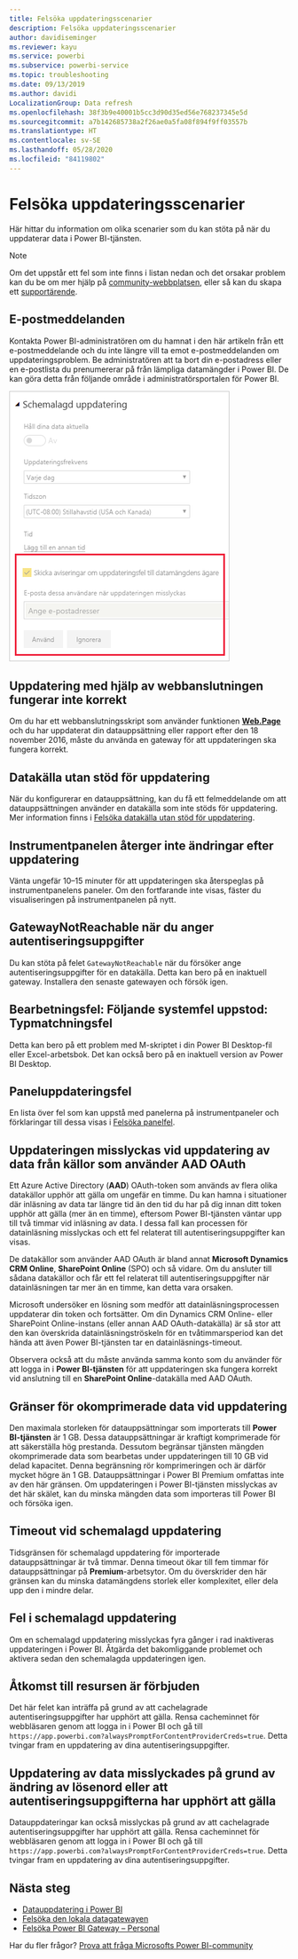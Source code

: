 ```yaml
---
title: Felsöka uppdateringsscenarier
description: Felsöka uppdateringsscenarier
author: davidiseminger
ms.reviewer: kayu
ms.service: powerbi
ms.subservice: powerbi-service
ms.topic: troubleshooting
ms.date: 09/13/2019
ms.author: davidi
LocalizationGroup: Data refresh
ms.openlocfilehash: 38f3b9e40001b5cc3d90d35ed56e768237345e5d
ms.sourcegitcommit: a7b142685738a2f26ae0a5fa08f894f9ff03557b
ms.translationtype: HT
ms.contentlocale: sv-SE
ms.lasthandoff: 05/28/2020
ms.locfileid: "84119802"
---
```

# <a name="troubleshooting-refresh-scenarios"></a>Felsöka uppdateringsscenarier

Här hittar du information om olika scenarier som du kan stöta på när du uppdaterar data i Power BI-tjänsten.

> [!NOTE]
> Om det uppstår ett fel som inte finns i listan nedan och det orsakar problem kan du be om mer hjälp på [community-webbplatsen](https://community.powerbi.com/), eller så kan du skapa ett [supportärende](https://powerbi.microsoft.com/support/).
>
>

## <a name="email-notifications"></a>E-postmeddelanden

Kontakta Power BI-administratören om du hamnat i den här artikeln från ett e-postmeddelande och du inte längre vill ta emot e-postmeddelanden om uppdateringsproblem. Be administratören att ta bort din e-postadress eller en e-postlista du prenumererar på från lämpliga datamängder i Power BI. De kan göra detta från följande område i administratörsportalen för Power BI.

![E-post om uppdateringsmeddelanden](media/refresh-troubleshooting-refresh-scenarios/refresh-email.png)

## <a name="refresh-using-web-connector-doesnt-work-properly"></a>Uppdatering med hjälp av webbanslutningen fungerar inte korrekt

Om du har ett webbanslutningsskript som använder funktionen [**Web.Page**](/powerquery-m/web-page) och du har uppdaterat din datauppsättning eller rapport efter den 18 november 2016, måste du använda en gateway för att uppdateringen ska fungera korrekt.

## <a name="unsupported-data-source-for-refresh"></a>Datakälla utan stöd för uppdatering

När du konfigurerar en datauppsättning, kan du få ett felmeddelande om att datauppsättningen använder en datakälla som inte stöds för uppdatering. Mer information finns i [Felsöka datakälla utan stöd för uppdatering](service-admin-troubleshoot-unsupported-data-source-for-refresh.md).

## <a name="dashboard-doesnt-reflect-changes-after-refresh"></a>Instrumentpanelen återger inte ändringar efter uppdatering

Vänta ungefär 10–15 minuter för att uppdateringen ska återspeglas på instrumentpanelens paneler. Om den fortfarande inte visas, fäster du visualiseringen på instrumentpanelen på nytt.

## <a name="gatewaynotreachable-when-setting-credentials"></a>GatewayNotReachable när du anger autentiseringsuppgifter

Du kan stöta på felet `GatewayNotReachable` när du försöker ange autentiseringsuppgifter för en datakälla. Detta kan bero på en inaktuell gateway. Installera den senaste gatewayen och försök igen.

## <a name="processing-error-the-following-system-error-occurred-type-mismatch"></a>Bearbetningsfel: Följande systemfel uppstod: Typmatchningsfel

Detta kan bero på ett problem med M-skriptet i din Power BI Desktop-fil eller Excel-arbetsbok. Det kan också bero på en inaktuell version av Power BI Desktop.

## <a name="tile-refresh-errors"></a>Paneluppdateringsfel

En lista över fel som kan uppstå med panelerna på instrumentpaneler och förklaringar till dessa visas i [Felsöka panelfel](refresh-troubleshooting-tile-errors.md).

## <a name="refresh-fails-when-updating-data-from-sources-that-use-aad-oauth"></a>Uppdateringen misslyckas vid uppdatering av data från källor som använder AAD OAuth

Ett Azure Active Directory (**AAD**) OAuth-token som används av flera olika datakällor upphör att gälla om ungefär en timme. Du kan hamna i situationer där inläsning av data tar längre tid än den tid du har på dig innan ditt token upphör att gälla (mer än en timme), eftersom Power BI-tjänsten väntar upp till två timmar vid inläsning av data. I dessa fall kan processen för datainläsning misslyckas och ett fel relaterat till autentiseringsuppgifter kan visas.

De datakällor som använder AAD OAuth är bland annat **Microsoft Dynamics CRM Online**, **SharePoint Online** (SPO) och så vidare. Om du ansluter till sådana datakällor och får ett fel relaterat till autentiseringsuppgifter när datainläsningen tar mer än en timme, kan detta vara orsaken.

Microsoft undersöker en lösning som medför att datainläsningsprocessen uppdaterar din token och fortsätter. Om din Dynamics CRM Online- eller SharePoint Online-instans (eller annan AAD OAuth-datakälla) är så stor att den kan överskrida datainläsningströskeln för en tvåtimmarsperiod kan det hända att även Power BI-tjänsten tar en datainläsnings-timeout.

Observera också att du måste använda samma konto som du använder för att logga in i **Power BI-tjänsten** för att uppdateringen ska fungera korrekt vid anslutning till en **SharePoint Online**-datakälla med AAD OAuth.

## <a name="uncompressed-data-limits-for-refresh"></a>Gränser för okomprimerade data vid uppdatering

Den maximala storleken för datauppsättningar som importerats till **Power BI-tjänsten** är 1 GB. Dessa datauppsättningar är kraftigt komprimerade för att säkerställa hög prestanda. Dessutom begränsar tjänsten mängden okomprimerade data som bearbetas under uppdateringen till 10 GB vid delad kapacitet. Denna begränsning rör komprimeringen och är därför mycket högre än 1 GB. Datauppsättningar i Power BI Premium omfattas inte av den här gränsen. Om uppdateringen i Power BI-tjänsten misslyckas av det här skälet, kan du minska mängden data som importeras till Power BI och försöka igen.

## <a name="scheduled-refresh-timeout"></a>Timeout vid schemalagd uppdatering

Tidsgränsen för schemalagd uppdatering för importerade datauppsättningar är två timmar. Denna timeout ökar till fem timmar för datauppsättningar på **Premium**-arbetsytor. Om du överskrider den här gränsen kan du minska datamängdens storlek eller komplexitet, eller dela upp den i mindre delar.

## <a name="scheduled-refresh-failures"></a>Fel i schemalagd uppdatering

Om en schemalagd uppdatering misslyckas fyra gånger i rad inaktiveras uppdateringen i Power BI. Åtgärda det bakomliggande problemet och aktivera sedan den schemalagda uppdateringen igen.

## <a name="access-to-the-resource-is-forbidden"></a>Åtkomst till resursen är förbjuden  

Det här felet kan inträffa på grund av att cachelagrade autentiseringsuppgifter har upphört att gälla. Rensa cacheminnet för webbläsaren genom att logga in i Power BI och gå till `https://app.powerbi.com?alwaysPromptForContentProviderCreds=true`. Detta tvingar fram en uppdatering av dina autentiseringsuppgifter.

## <a name="data-refresh-failure-because-of-password-change-or-expired-credentials"></a>Uppdatering av data misslyckades på grund av ändring av lösenord eller att autentiseringsuppgifterna har upphört att gälla

Datauppdateringar kan också misslyckas på grund av att cachelagrade autentiseringsuppgifter har upphört att gälla. Rensa cacheminnet för webbläsaren genom att logga in i Power BI och gå till `https://app.powerbi.com?alwaysPromptForContentProviderCreds=true`. Detta tvingar fram en uppdatering av dina autentiseringsuppgifter.

## <a name="next-steps"></a>Nästa steg

- [Datauppdatering i Power BI](refresh-data.md)  
- [Felsöka den lokala datagatewayen](service-gateway-onprem-tshoot.md)  
- [Felsöka Power BI Gateway – Personal](service-admin-troubleshooting-power-bi-personal-gateway.md)  

Har du fler frågor? [Prova att fråga Microsofts Power BI-community](https://community.powerbi.com/)
